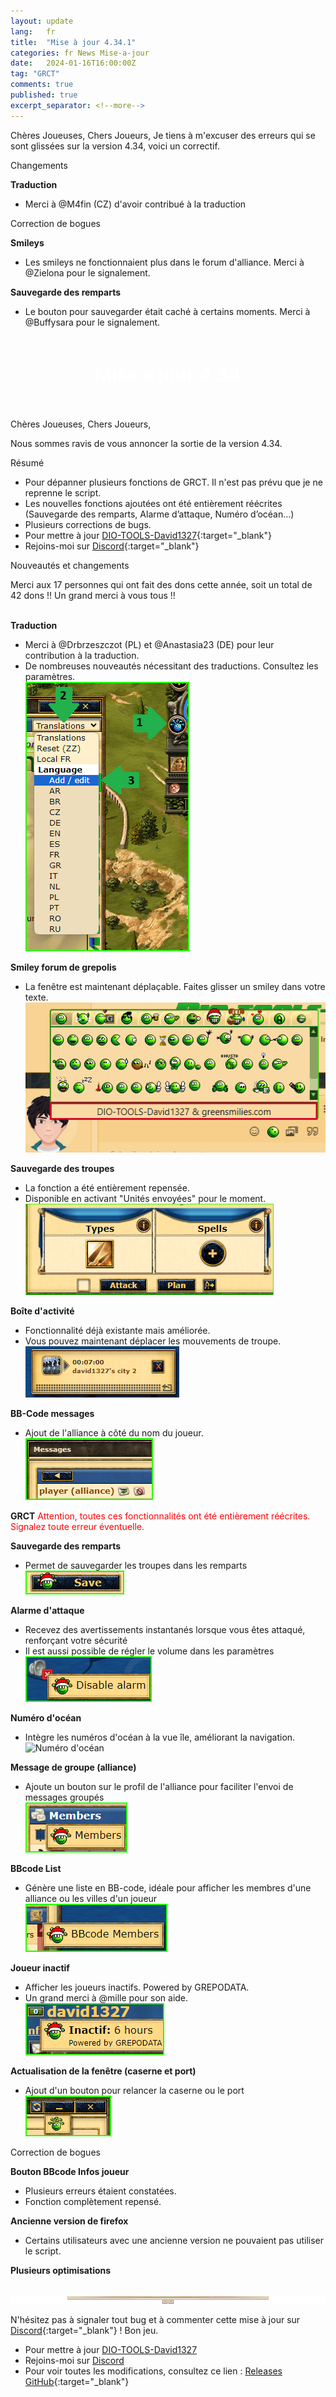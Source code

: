 ```yaml
---
layout: update
lang:   fr
title:  "Mise à jour 4.34.1"
categories: fr News Mise-a-jour
date:   2024-01-16T16:00:00Z
tag: "GRCT"
comments: true
published: true
excerpt_separator: <!--more-->
---
```

Chères Joueuses, Chers Joueurs,
Je tiens à m'excuser des erreurs qui se sont glissées sur la version 4.34, voici un correctif.

<div class="gpcl tip">Changements</div>

**Traduction**
* Merci à @M4fin (CZ) d'avoir contribué à la traduction

<div class="gpcl bug">Correction de bogues</div>

**Smileys**
* Les smileys ne fonctionnaient plus dans le forum d'alliance. Merci à @Zielona pour le signalement.

**Sauvegarde des remparts**
* Le bouton pour sauvegarder était caché à certains moments. Merci à @Buffysara pour le signalement.

<!--more-->

<div style="text-align: center; height: 90px;font-size: 20px;line-height: 85px;color: #FFF;background: url(https://www.tuto-de-david1327.com/medias/images/header.png) no-repeat center;font-weight: bold;">
                            <h2 style="line-height: 2.2;">Mise à jour 4.34</h2></div>

Chères Joueuses, Chers Joueurs,

Nous sommes ravis de vous annoncer la sortie de la version 4.34.

<div class="gpcl note">Résumé</div>

* Pour dépanner plusieurs fonctions de GRCT. Il n'est pas prévu que je ne reprenne le script.
* Les nouvelles fonctions ajoutées ont été entièrement réécrites (Sauvegarde des remparts, Alarme d’attaque, Numéro d’océan...)
* Plusieurs corrections de bugs.
* Pour mettre à jour [DIO-TOOLS-David1327][1]{:target="_blank"}
* Rejoins-moi sur [Discord][2]{:target="_blank"}

<div class="gpcl tip">Nouveautés et changements</div>

Merci aux 17 personnes qui ont fait des dons cette année, soit un total de 42 dons !! Un grand merci à vous tous !!<br><br>

**Traduction**
* Merci à @Drbrzeszczot (PL) et @Anastasia23 (DE) pour leur contribution à la traduction.
* De nombreuses nouveautés nécessitant des traductions. Consultez les paramètres.<br>
![Smiley forum de grepolis](/img/update/Capture-d-ecran-2024-01-05-162857.png)

**Smiley forum de grepolis**
* La fenêtre est maintenant déplaçable. Faites glisser un smiley dans votre texte.<br>
![Smiley forum de grepolis](/img/update/Capture-d-ecran-2023-12-26-213635.png)

**Sauvegarde des troupes**
* La fonction a été entièrement repensée.
* Disponible en activant "Unités envoyées" pour le moment.<br>
![Sauvegarde des troupes](/img/update/Capture-d-ecran-2023-12-26-214457.png)

**Boîte d'activité**
* Fonctionnalité déjà existante mais améliorée.
* Vous pouvez maintenant déplacer les mouvements de troupe.<br>
![Boîte d'activité](/img/update/Capture-d-ecran-2023-12-11-193935.png)

**BB-Code messages**
* Ajout de l'alliance à côté du nom du joueur.<br>
![BB-Code messages](/img/update/Capture-d-ecran-2023-12-27-224703.png)

**GRCT**
<span style="color:red;">Attention, toutes ces fonctionnalités ont été entièrement réécrites. Signalez toute erreur éventuelle.</span>

**Sauvegarde des remparts**
* Permet de sauvegarder les troupes dans les remparts<br>
![Sauvegarde des remparts](/img/dio/settings/Sauvegarde-des-remparts.png)

**Alarme d'attaque**
* Recevez des avertissements instantanés lorsque vous êtes attaqué, renforçant votre sécurité
* Il est aussi possible de régler le volume dans les paramètres<br>
![Alerte d'attaque](/img/dio/settings/Alarme-d-attaque.png)

**Numéro d'océan**
* Intègre les numéros d'océan à la vue île, améliorant la navigation.<br>
![Numéro d'océan](/img/dio/settings/Numéro-d-ocean.png)

**Message de groupe (alliance)**
* Ajoute un bouton sur le profil de l'alliance pour faciliter l'envoi de messages groupés<br>
![Message de groupe (alliance)](/img/dio/settings/Message_de_groupe.png)

**BBcode List**
* Génère une liste en BB-code, idéale pour afficher les membres d'une alliance ou les villes d'un joueur<br>
![BBcode List](/img/dio/settings/BBcode_List.png)

**Joueur inactif**
* Afficher les joueurs inactifs. Powered by GREPODATA.
* Un grand merci à @mille pour son aide.<br>
![Joueur inactif](/img/dio/settings/Joueur_inactif.png)

**Actualisation de la fenêtre (caserne et port)**
* Ajout d'un bouton pour relancer la caserne ou le port<br>
![Actualisation de la fenêtre (caserne et port)](/img/update/Capture-d-ecran-2024-01-05-162313.png)

<div class="gpcl bug">Correction de bogues</div>

**Bouton BBcode Infos joueur**
* Plusieurs erreurs étaient constatées.<br>
* Fonction complètement repensé.

**Ancienne version de firefox**
* Certains utilisateurs avec une ancienne version ne pouvaient pas utiliser le script.

**Plusieurs optimisations**
<br><br>

![gpcl-line](/img/site/gpcl/gpcl-line.png)

N'hésitez pas à signaler tout bug et à commenter cette mise à jour sur [Discord][2]{:target="_blank"} !
Bon jeu.

* Pour mettre à jour [DIO-TOOLS-David1327][1]
* Rejoins-moi sur [Discord][2]
* Pour voir toutes les modifications, consultez ce lien : [Releases GitHub](https://github.com/DIO-David1327/DIO-TOOLS-David1327/releases){:target="_blank"}


[1]: /DIO-TOOLS-David1327/code.user.js "DIO-TOOLS-David1327"
[2]: https://discord.gg/Q7WXtmRNRW "https://discord.gg/Q7WXtmRNRW"